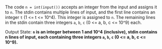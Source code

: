 The code `n = int(input())` accepts an integer from the input and assigns it to `n`. The stdin contains multiple lines of input, and the first line contains an integer `t` (1 <= t <= 10^4). This integer is assigned to `n`. The remaining lines in the stdin contain three integers `a`, `b`, `c` (0 <= a, b, c <= 10^9) each.

Output State: **`n` is an integer between 1 and 10^4 (inclusive), stdin contains n lines of input, each containing three integers `a`, `b`, `c` (0 <= a, b, c <= 10^9).**